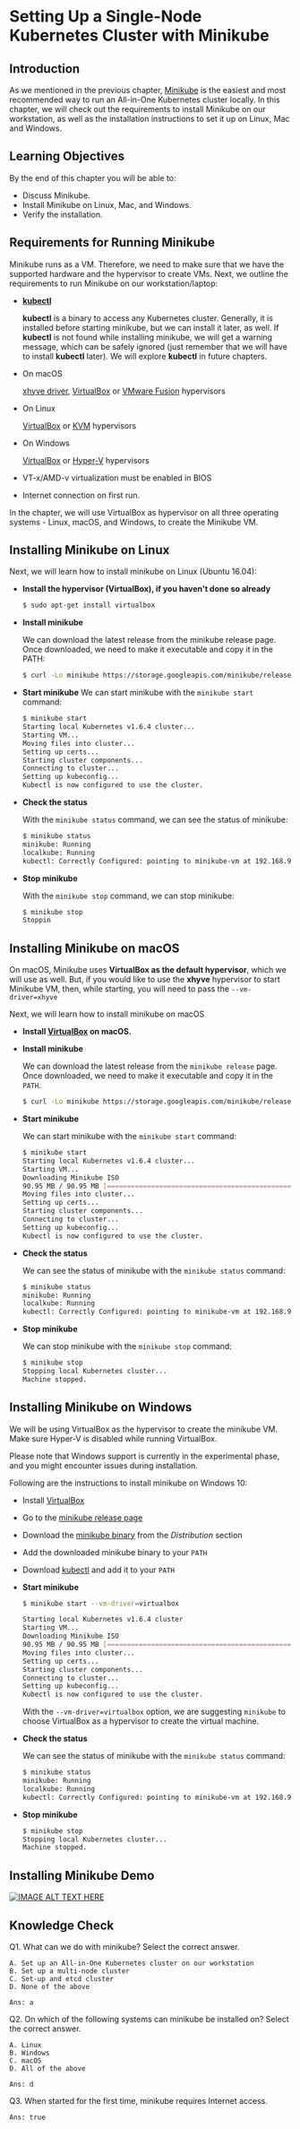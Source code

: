 Setting Up a Single-Node Kubernetes Cluster with Minikube
=========================================================

## Introduction
As we mentioned in the previous chapter, [Minikube](https://github.com/kubernetes/minikube) is the easiest and most recommended way to run an All-in-One Kubernetes cluster locally. In this chapter, we will check out the requirements to install Minikube on our workstation, as well as the installation instructions to set it up on Linux, Mac and Windows. 

## Learning Objectives
By the end of this chapter you will be able to:

+ Discuss Minikube.
+ Install Minikube on Linux, Mac, and Windows.
+ Verify the installation.

## Requirements for Running Minikube
Minikube runs as a VM. Therefore, we need to make sure that we have the supported hardware and the hypervisor to create VMs. Next, we outline the requirements to run Minikube on our workstation/laptop:

+ [__kubectl__](https://kubernetes.io/docs/tasks/tools/install-kubectl/)

    __kubectl__ is a binary to access any Kubernetes cluster. Generally, it is installed before starting minikube, but we can install it later, as well. If __kubectl__ is not found while installing minikube, we will get a warning message, which can be safely ignored (just remember that we will have to install __kubectl__ later). We will explore __kubectl__ in future chapters.

+ On macOS

    [xhyve driver](https://github.com/kubernetes/minikube/blob/master/docs/drivers.md#xhyve-driver), [VirtualBox](https://www.virtualbox.org/wiki/Downloads) or [VMware Fusion](http://www.vmware.com/products/fusion.html) hypervisors

+ On Linux

    [VirtualBox](https://www.virtualbox.org/wiki/Downloads) or [KVM](https://github.com/kubernetes/minikube/blob/master/docs/drivers.md#kvm-driver) hypervisors

+ On Windows

    [VirtualBox](https://www.virtualbox.org/wiki/Downloads) or [Hyper-V](https://github.com/kubernetes/minikube/blob/master/docs/drivers.md#hyperV-driver) hypervisors

+ VT-x/AMD-v virtualization must be enabled in BIOS
+ Internet connection on first run.

In the chapter, we will use VirtualBox as hypervisor on all three operating systems - Linux, macOS, and Windows, to create the Minikube VM. 

## Installing Minikube on Linux
Next, we will learn how to install minikube on Linux (Ubuntu 16.04):

+ __Install the hypervisor (VirtualBox), if you haven't done so already__

    ```bash
    $ sudo apt-get install virtualbox
    ```

+ __Install minikube__

    We can download the latest release from the minikube release page. Once downloaded, we need to make it executable and copy it in the PATH:

    ```bash
    $ curl -Lo minikube https://storage.googleapis.com/minikube/releases/v0.20.0/minikube-linux-amd64 && chmod +x minikube && sudo mv minikube /usr/local/bin/
    ```

+ __Start minikube__
    We can start minikube with the `minikube start` command:

    ```bash
    $ minikube start
    Starting local Kubernetes v1.6.4 cluster...
    Starting VM...
    Moving files into cluster...
    Setting up certs...
    Starting cluster components...
    Connecting to cluster...
    Setting up kubeconfig...
    Kubectl is now configured to use the cluster.
    ```

+ __Check the status__

    With the `minikube status` command, we can see the status of minikube:

    ```bash
    $ minikube status
    minikube: Running
    localkube: Running
    kubectl: Correctly Configured: pointing to minikube-vm at 192.168.99.100
    ```
+ __Stop minikube__

    With the `minikube stop` command, we can stop minikube:

    ```bash
    $ minikube stop
    Stoppin
    ```

## Installing Minikube on macOS
On macOS, Minikube uses __VirtualBox as the default hypervisor__, which we will use as well. But, if you would like to use the __xhyve__ hypervisor to start Minikube VM, then, while starting, you will need to pass the `--vm-driver=xhyve`

Next, we will learn how to install minikube on macOS

+ __Install [VirtualBox](http://download.virtualbox.org/virtualbox/5.1.22/VirtualBox-5.1.22-115126-OSX.dmg) on macOS.__
+ __Install minikube__

    We can download the latest release from the `minikube release` page. Once downloaded, we need to make it executable and copy it in the `PATH`.

    ```bash
    $ curl -Lo minikube https://storage.googleapis.com/minikube/releases/v0.20.0/minikube-darwin-amd64 && chmod +x minikube && sudo mv minikube /usr/local/bin/
    ```

+ __Start minikube__

    We can start minikube with the `minikube start` command:

    ```bash
    $ minikube start
    Starting local Kubernetes v1.6.4 cluster...
    Starting VM...
    Downloading Minikube ISO
    90.95 MB / 90.95 MB [==============================================] 100.00% 0s
    Moving files into cluster...
    Setting up certs...
    Starting cluster components...
    Connecting to cluster...
    Setting up kubeconfig...
    Kubectl is now configured to use the cluster.
    ```

+ __Check the status__

    We can see the status of minikube with the `minikube status` command:

    ```bash
    $ minikube status
    minikube: Running
    localkube: Running
    kubectl: Correctly Configured: pointing to minikube-vm at 192.168.99.10
    ```

+ __Stop minikube__

    We can stop minikube with the `minikube stop` command:

    ```bash
    $ minikube stop
    Stopping local Kubernetes cluster...
    Machine stopped.
    ```

## Installing Minikube on Windows
We will be using VirtualBox as the hypervisor to create the minikube VM. Make sure Hyper-V is disabled while running VirtualBox. 

Please note that Windows support is currently in the experimental phase, and you might encounter issues during installation. 

Following are the instructions to install minikube on Windows 10: 

+ Install [VirtualBox](http://download.virtualbox.org/virtualbox/5.1.22/VirtualBox-5.1.22-115126-Win.exe)
+ Go to the [minikube release page](https://github.com/kubernetes/minikube/releases)
+ Download the [minikube binary](https://github.com/kubernetes/minikube/releases/download/v0.20.0/minikube-windows-amd64.exe) from the _Distribution_ section
+ Add the downloaded minikube binary to your `PATH`
+ Download [kubectl](https://storage.googleapis.com/kubernetes-release/release/v1.6.3/bin/windows/amd64/kubectl.exe) and add it to your `PATH` 
+ __Start minikube__

    ```bash
    $ minikube start --vm-driver=virtualbox

    Starting local Kubernetes v1.6.4 cluster
    Starting VM...
    Downloading Minikube ISO
    90.95 MB / 90.95 MB [==============================================] 100.00% 0s
    Moving files into cluster...
    Setting up certs...
    Starting cluster components...
    Connecting to cluster...
    Setting up kubeconfig...
    Kubectl is now configured to use the cluster.
    ```

    With the `--vm-driver=virtualbox` option, we are suggesting `minikube` to choose VirtualBox as a hypervisor to create the virtual machine.

+ __Check the status__

    We can see the status of minikube with the `minikube status` command:

    ```bash
    $ minikube status
    minikube: Running
    localkube: Running
    kubectl: Correctly Configured: pointing to minikube-vm at 192.168.99.100
    ```

+ __Stop minikube__

    ```bash
    $ minikube stop
    Stopping local Kubernetes cluster...
    Machine stopped.
    ```

## Installing Minikube Demo

[![IMAGE ALT TEXT HERE](https://img.youtube.com/vi/YOUTUBE_VIDEO_ID_HERE/0.jpg)](https://youtu.be/5g73AH0TJZU)


## Knowledge Check
Q1. What can we do with minikube? Select the correct answer.

    A. Set up an All-in-One Kubernetes cluster on our workstation
    B. Set up a multi-node cluster
    C. Set-up and etcd cluster
    D. None of the above

    Ans: a

Q2. On which of the following systems can minikube be installed on? Select the correct answer.

    A. Linux
    B. Windows
    C. macOS
    D. All of the above

    Ans: d

Q3. When started for the first time, minikube requires Internet access. 

    Ans: true
